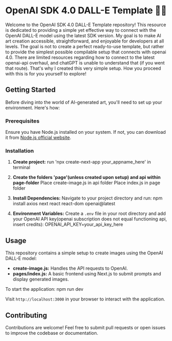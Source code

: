# OpenAI SDK 4.0 DALL-E Template 🎨🤖

Welcome to the OpenAI SDK 4.0 DALL-E Template repository! This resource is dedicated to providing a simple yet effective way to connect with the OpenAI DALL-E model using the latest SDK version. My goal is to make AI art creation accessible, straightforward, and enjoyable for developers at all levels. The goal is not to create a perfect ready-to-use template, but rather to provide the simplest possible compilable setup that connects with openai 4.0.
There are limited resources regarding how to connect to the latest openai-api overhaul, and chatGPT is unable to understand that (if you went that route). That's why I created this very simple setup. How you proceed with this is for you yourself to explore!

## Getting Started

Before diving into the world of AI-generated art, you'll need to set up your environment. Here's how:

### Prerequisites

Ensure you have Node.js installed on your system. If not, you can download it from [Node.js official website](https://nodejs.org/).

### Installation

1. **Create project:**
   run 'npx create-next-app your_appname_here' in terminal
   
2. **Create the folders 'page'(unless created upon setup) and api within page-folder**
   Place create-image.js in api folder
   Place index.js in page folder
   

3. **Install Dependencies:**
   Navigate to your project directory and run:
   npm install axios next react react-dom openai@latest

5. **Environment Variables:**
   Create a `.env` file in your root directory and add your OpenAI API key(openai subscription does not equal functioning api, insert credits):
   OPENAI_API_KEY=your_api_key_here

## Usage

This repository contains a simple setup to create images using the OpenAI DALL-E model:

- **create-image.js:** Handles the API requests to OpenAI.
- **pages/index.js:** A basic frontend using Next.js to submit prompts and display generated images.

To start the application:
npm run dev

Visit `http://localhost:3000` in your browser to interact with the application.

## Contributing

Contributions are welcome! Feel free to submit pull requests or open issues to improve the codebase or documentation.

